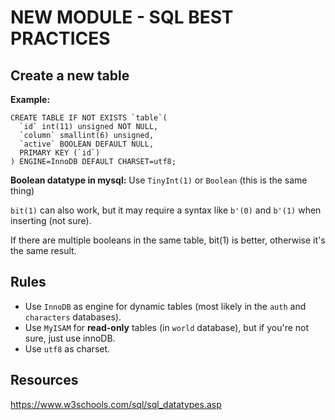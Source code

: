 # NEW MODULE - SQL BEST PRACTICES

## Create a new table

**Example:**
```
CREATE TABLE IF NOT EXISTS `table`(
  `id` int(11) unsigned NOT NULL,
  `column` smallint(6) unsigned,
  `active` BOOLEAN DEFAULT NULL,
  PRIMARY KEY (`id`)
) ENGINE=InnoDB DEFAULT CHARSET=utf8;
```

**Boolean datatype in mysql:**
Use `TinyInt(1)` or `Boolean` (this is the same thing)

`bit(1)` can also work, but it may require a syntax like `b'(0)` and `b'(1)` when inserting (not sure).

If there are multiple booleans in the same table, bit(1) is better, otherwise it's the same result.


## Rules

- Use `InnoDB` as engine for dynamic tables (most likely in the `auth` and `characters` databases).
- Use `MyISAM` for **read-only** tables (in `world` database), but if you're not sure, just use innoDB.
- Use `utf8` as charset.


## Resources

https://www.w3schools.com/sql/sql_datatypes.asp

